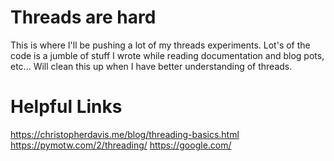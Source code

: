 # Threads are hard

This is where I'll be pushing a lot of my threads experiments. Lot's of the code is a jumble of stuff I wrote while reading documentation and blog pots, etc...
Will clean this up when I have better understanding of threads.

# Helpful Links

https://christopherdavis.me/blog/threading-basics.html
https://pymotw.com/2/threading/
https://google.com/
